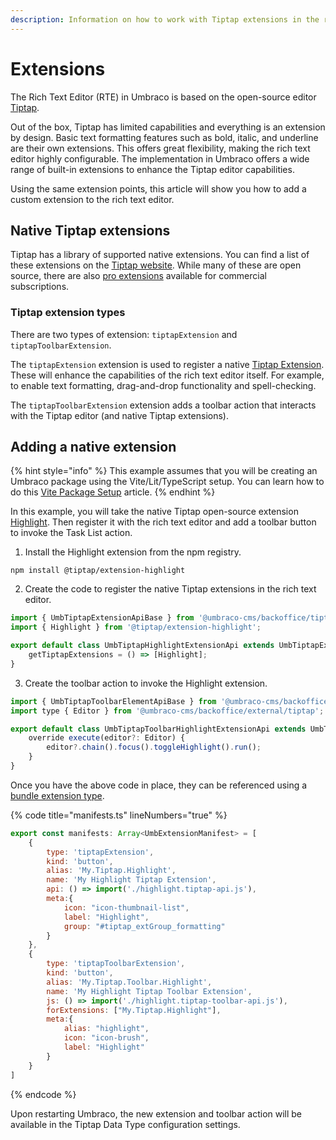 ```yaml
---
description: Information on how to work with Tiptap extensions in the rich text editor.
---
```


# Extensions

The Rich Text Editor (RTE) in Umbraco is based on the open-source editor [Tiptap](https://tiptap.dev/).

Out of the box, Tiptap has limited capabilities and everything is an extension by design. Basic text formatting features such as bold, italic, and underline are their own extensions. This offers great flexibility, making the rich text editor highly configurable. The implementation in Umbraco offers a wide range of built-in extensions to enhance the Tiptap editor capabilities.

Using the same extension points, this article will show you how to add a custom extension to the rich text editor.

## Native Tiptap extensions

Tiptap has a library of supported native extensions. You can find a list of these extensions on the [Tiptap website](https://tiptap.dev/docs/editor/extensions/overview). While many of these are open source, there are also [pro extensions](https://tiptap.dev/docs/guides/pro-extensions) available for commercial subscriptions.

### Tiptap extension types

There are two types of extension: `tiptapExtension` and `tiptapToolbarExtension`.

The `tiptapExtension` extension is used to register a native [Tiptap Extension](https://tiptap.dev/docs/editor/extensions/). These will enhance the capabilities of the rich text editor itself. For example, to enable text formatting, drag-and-drop functionality and spell-checking.

The `tiptapToolbarExtension` extension adds a toolbar action that interacts with the Tiptap editor (and native Tiptap extensions).


## Adding a native extension

{% hint style="info" %}
This example assumes that you will be creating an Umbraco package using the Vite/Lit/TypeScript setup.
You can learn how to do this [Vite Package Setup](../../../../../customizing/development-flow/vite-package-setup.md) article.
{% endhint %}

In this example, you will take the native Tiptap open-source extension [Highlight](https://tiptap.dev/docs/editor/extensions/marks/highlight). Then register it with the rich text editor and add a toolbar button to invoke the Task List action.

1. Install the Highlight extension from the npm registry.

```
npm install @tiptap/extension-highlight
```

2. Create the code to register the native Tiptap extensions in the rich text editor.

```js
import { UmbTiptapExtensionApiBase } from '@umbraco-cms/backoffice/tiptap';
import { Highlight } from '@tiptap/extension-highlight';

export default class UmbTiptapHighlightExtensionApi extends UmbTiptapExtensionApiBase {
    getTiptapExtensions = () => [Highlight];
}
```

3. Create the toolbar action to invoke the Highlight extension.

```js
import { UmbTiptapToolbarElementApiBase } from '@umbraco-cms/backoffice/tiptap';
import type { Editor } from '@umbraco-cms/backoffice/external/tiptap';

export default class UmbTiptapToolbarHighlightExtensionApi extends UmbTiptapToolbarElementApiBase {
    override execute(editor?: Editor) {
        editor?.chain().focus().toggleHighlight().run();
    }
}
```

Once you have the above code in place, they can be referenced using a [bundle extension type](../../../../../customizing/extending-overview/extension-types/bundle.md).

{% code title="manifests.ts" lineNumbers="true" %}
```js
export const manifests: Array<UmbExtensionManifest> = [
    {
        type: 'tiptapExtension',
        kind: 'button',
        alias: 'My.Tiptap.Highlight',
        name: 'My Highlight Tiptap Extension',
        api: () => import('./highlight.tiptap-api.js'),
        meta:{
            icon: "icon-thumbnail-list",
            label: "Highlight",
            group: "#tiptap_extGroup_formatting"
        }
    },
    {
        type: 'tiptapToolbarExtension',
        kind: 'button',
        alias: 'My.Tiptap.Toolbar.Highlight',
        name: 'My Highlight Tiptap Toolbar Extension',
        js: () => import('./highlight.tiptap-toolbar-api.js'),
        forExtensions: ["My.Tiptap.Highlight"],
        meta:{
            alias: "highlight",
            icon: "icon-brush",
            label: "Highlight"
        }
    }
]
```
{% endcode %}

Upon restarting Umbraco, the new extension and toolbar action will be available in the Tiptap Data Type configuration settings.
